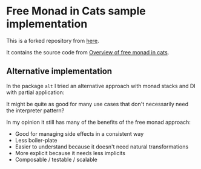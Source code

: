 # Free Monad in Cats sample implementation

This is a forked repository from [here](https://github.com/feynmanliang/cats-logo).

It contains the source code from [Overview of free monad in cats](http://blog.scalac.io/2016/06/02/overview-of-free-monad-in-cats.html).

## Alternative implementation

In the package `alt` I tried an alternative approach with monad stacks and DI with partial application: 

It might be quite as good for many use cases that don't necessarily need the interpreter pattern?

In my opinion it still has many of the benefits of the free monad approach:

* Good for managing side effects in a consistent way
* Less boiler-plate
* Easier to understand because it doesn't need natural transformations
* More explicit because it needs less implicits
* Composable / testable / scalable
